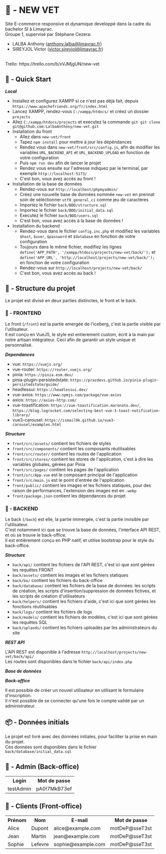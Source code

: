 
# 🥼 - NEW VET 

Site E-commerce responsive et dynamique developpé dans la cadre du bachelor SI à Limayrac.<br>
Groupe 1, supervisé par Stéphane Cezera: 
* LALBA Anthony (anthony.lalba@limayrac.fr)
* SIREYJOL Victor (victor.sireyjol@limayrac.fr)
<br>
Trello: https://trello.com/b/xVJMjgUN/new-vet<br>

## 🚀 - Quick Start

***Local***

* Installez et configurez XAMPP si ce n'est pas déjà fait, depuis `https://www.apachefriends.org/fr/index.html`
* Lancez XAMPP, rendez-vous `C:/xampp/htdocs/` et créez un dossier `projects`
* Allez `C:/xampp/htdocs/projects` et executez la commande `git git clone git@github.com:LalbaAnthony/new-vet.git`
* Installation du front
    * Allez dans `new-vet/front` 
    * Tapez `npm install` pour mettre à jour les dépéndances
    * Rendez vous dans `new-vet/front/src/config.js`, afin de modifier les variables `URL_BACKEND_API` et `URL_BACKEND_UPLOAD` en fonction de votre configuration
    * Puis `npm run dev` afin de lancer le projet
    * Rendez vous ensuite sur l'adresse indiquez par le terminal, par exemple `http://localhost:5173/`
    * C'est bon, vous avez accès au front !
* Installation de la base de données
    * Rendez-vous sur `http://localhost/phpmyadmin/`
    * Créez une nouvelle base de données nommée `new-vet` en prennat soin de séléctionner `utf8_general_ci` comme jeu de caractères
    * Importez le fichier `back/BDD/structure.sql`
    * Importez le fichier `back/BDD/initial_data.sql`
    * Executez le fichier `back/BDD/users.sql`
    * C'est bon, vous avez accès à la base de données !
* Installation du backend
    * Rendez-vous dans le fichier `config.inc.php` et modifiez les variables `$host`, `$user`, `$password` et `$database` en fonction de votre configuration
    * Toujours dans le même fichier, modifiez les lignes `define('APP_PATH', '/xampp/htdocs/projects/new-vet/back/');` et `define('APP_URL', 'http://localhost/projects/new-vet/back/');` en fonction de votre configuration
    * Rendez-vous sur `http://localhost/projects/new-vet/back/`
    * C'est bon, vous avez accès au back !
  
## 🧱 - Structure du projet

Le projet est divisé en deux parties distinctes, le front et le back.<br>

### 📄 - FRONTEND

Le front (`/front`) est la partie emergée de l'iceberg, c'est la partie visible par l'utilisateur.<br>
Il est conçu en VueJS, le style est entierement custom, écrit à la main par notre artisan intégrateur. Ceci afin de garantir un style unique et personnalisé.<br>

***Dependances***
* vue: `https://vuejs.org/`
* vue-router: `https://router.vuejs.org/`
* pinia: `https://pinia.esm.dev/`
* pinia-plugin-persistedstate: `https://prazdevs.github.io/pinia-plugin-persistedstate/guide/`
* headlessui: `https://headlessui.dev/`
* vue-axios: `https://www.npmjs.com/package/vue-axios`
* axios: `https://axios-http.com/`
* vue-toastification: `https://vue-toastification.maronato.dev/`, `https://blog.logrocket.com/selecting-best-vue-3-toast-notification-library/`
* vue3-carousel: `https://ismail9k.github.io/vue3-carousel/examples.html`

***Structure***

* `front/src/assets/` contient les fichiers de styles
* `front/src/components/` contient les composants réutilisables
* `front/src/router/` contient les routes de l'application
* `front/src/stores/` contient les stores de l'application, c'est à dire les variables globales, gérées par Pinia
* `front/src/pages/` contient les pages de l'application
* `front/src/App.vue` est le composant principal de l'application
* `front/src/main.js` est le point d'entrée de l'application
* `front/public/` contient les images et les fichiers statiques, pour des raison de performances, l'extension des images est en `.webp`
* `front/package.json` contient les dépendances du projet

### 📄 - BACKEND

Le back (`/back`) est elle, la partie immergée, c'est la partie invisible par l'utilisateur.<br>
C'est notamment ici que se trouve la base de données, l'interface API REST, et où se trouve le back-office.<br>
Il est entièrement conçu en PHP natif, et utilise bootstrap pour le style du back-office.<br>

***Structure***

* `back/api/` contient les fichiers de l'API REST, c'est ici que sont gérées les requêtes FRONT
* `back/assets/` contient les images et les fichiers statiques 
* `back/bo/` contient les fichiers du back-office
* `back/database/` contient les fichiers de la base de données: les scripts de création, les scripts d'insertion/suppression de données fictives, et les scripts de création d'utilisateurs
* `back/helpers/` contient les fichiers d'aide, c'est ici que sont gérées les fonctions réutilisables
* `back/logs/` contient les fichiers de logs 
* `back/models/` contient les fichiers de modèles, c'est ici que sont gérées les requêtes SQL
* `back/uplaods/` contient les fichiers uploadés par les administrateurs du site

***REST API***

L'API REST est disponible à l'adresse `http://localhost/projects/new-vet/back/api/`<br>
Les routes sont disponibles dans le fichier `back/api/index.php`<br>

***Base de données***

***Back-office***

Il est possible de créer un nouvel utilisateur en utilisant le formulaire d'inscription.<br>
Il n'est possible de se connecter qu'une fois le compte validé par un administrateur.<br>

## 📦 - Données initials

Le projet est livré avec des données initiales, pour faciliter la prise en main du projet.<br>
Ces données sont disponibles dans le fichier `back/database/initial_data.sql`<br>

## 📝 - Admin (Back-office)

<table>
    <tr>
        <th>Login</th>
        <th>Mot de passe</th>
    </tr>
    <tr>
        <td>testAdmin</td>
        <td>pA0!7MkB73ef</td>
    </tr>
</table>

## 📝 - Clients (Front-office)

<table>
    <tr>
        <th>Prénom</th>
        <th>Nom</th>
        <th>E-mail</th>
        <th>Mot de passe</th>
    </tr>
    <tr>
        <td>Alice</td>
        <td>Dupont</td>
        <td>alice@example.com</td>
        <td>motDeP@sseT3st</td>
    </tr>
    <tr>
        <td>Jean</td>
        <td>Martin</td>
        <td>jean@example.com</td>
        <td>motDeP@sseT3st</td>
    </tr>
    <tr>
        <td>Sophie</td>
        <td>Lefevre</td>
        <td>sophie@example.com</td>
        <td>motDeP@sseT3st</td>
    </tr>
</table>